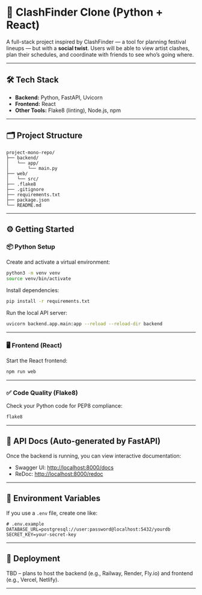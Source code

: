 # 🎸 ClashFinder Clone (Python + React)

A full-stack project inspired by ClashFinder — a tool for planning festival lineups — but with a **social twist**. Users will be able to view artist clashes, plan their schedules, and coordinate with friends to see who’s going where.

---

## 🛠 Tech Stack

- **Backend:** Python, FastAPI, Uvicorn
- **Frontend:** React
- **Other Tools:** Flake8 (linting), Node.js, npm

---

## 🗂 Project Structure

```
project-mono-repo/
├── backend/
│   └── app/
│       └── main.py
├── web/
│   └── src/
├── .flake8
├── .gitignore
├── requirements.txt
├── package.json
└── README.md
```

---

## ⚙️ Getting Started

### 📦 Python Setup

Create and activate a virtual environment:

```bash
python3 -m venv venv
source venv/bin/activate
```

Install dependencies:

```bash
pip install -r requirements.txt
```

Run the local API server:

```bash
uvicorn backend.app.main:app --reload --reload-dir backend
```

---

### 🖥️ Frontend (React)

Start the React frontend:

```bash
npm run web
```

---

### ✅ Code Quality (Flake8)

Check your Python code for PEP8 compliance:

```bash
flake8
```

---

## 📑 API Docs (Auto-generated by FastAPI)

Once the backend is running, you can view interactive documentation:

- Swagger UI: [http://localhost:8000/docs](http://localhost:8000/docs)
- ReDoc: [http://localhost:8000/redoc](http://localhost:8000/redoc)

---

## 🔐 Environment Variables

If you use a `.env` file, create one like:

```
# .env.example
DATABASE_URL=postgresql://user:password@localhost:5432/yourdb
SECRET_KEY=your-secret-key
```

---

## 🚀 Deployment

TBD – plans to host the backend (e.g., Railway, Render, Fly.io) and frontend (e.g., Vercel, Netlify).

---

